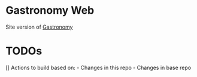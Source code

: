 # Gastronomy Web
Site version of [Gastronomy](https://github.com/lulzhipsters/gastronomy)

# TODOs
[] Actions to build based on:
    - Changes in this repo
    - Changes in base repo
